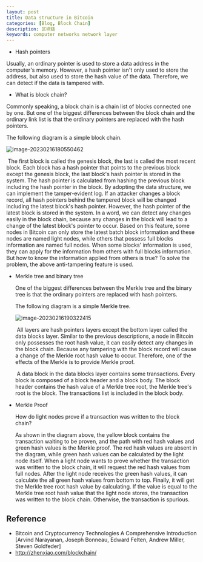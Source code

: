 ```yaml
---
layout: post
title: Data structure in Bitcoin
categories: [Blog, Block Chain]
description: 区块链
keywords: computer networks network layer 
---
```


- Hash pointers

Usually, an ordinary pointer is used to store a data address in the computer's memory. However, a hash pointer isn't only used to store the address, but also used to store the hash value of the data. Therefore, we can detect if the data is tampered with.

- What is block chain?

Commonly speaking, a block chain is a chain list of blocks connected one by one. But one of the biggest differences between the block chain and the ordinary link list is that the ordinary pointers are replaced with the hash pointers. 

The following diagram is a simple block chain.

![image-20230216180550462](https://wendaocsmaster.github.io/images/blog/image-20230216180550462.png)

​		The first block is called the genesis block, the last is called the most recent block. Each block has a hash pointer that points to the previous block except the genesis block, the last block's hash pointer is stored in the system. The hash pointer is calculated from hashing the previous block including the hash pointer in the block. By adopting the data structure, we can implement the tamper-evident log. If an attacker changes a block record, all hash pointers behind the tampered block will be changed including the latest block's hash pointer. However, the hash pointer of the latest block is stored in the system. In a word, we can detect any changes easily in the block chain, because any changes in the block will lead to a change of the latest block's pointer to occur. Based on this feature, some nodes in Bitcoin can only store the latest batch block information and these nodes are named light nodes, while others that possess full blocks information are named full nodes. When some blocks' information is used, they can apply for the information from others with full blocks information. But how to know the information applied from others is true?  To solve the problem, the above anti-tampering feature is used. 

+ Merkle tree and binary tree

  One of the biggest differences between the Merkle tree and the binary tree is that the ordinary pointers are replaced with hash pointers.

  The following diagram is a simple Merkle tree.

  ![image-20230216190322415](https://wendaocsmaster.github.io/images/blog/image-20230216190322415.png)

  ​		All layers are hash pointers layers except the bottom layer called the data blocks layer. Similar to the previous descriptions, a node in Bitcoin only possesses the root hash value, it can easily detect any changes in the block chain. Because any tampering with the block record will cause a  change of the Merkle root hash value to occur. Therefore, one of the effects of the Merkle is to provide Merkle proof.

  ​		A data block in the data blocks layer contains some transactions. Every block is composed of a block header and a block body. The block header contains the hash value of a Merkle tree root, the Merkle tree's root is the block.  The transactions list is included in the block body.  

+ Merkle Proof

  How do light nodes prove if a transaction was written to the block chain?

  As shown in the diagram above, the yellow block contains the transaction waiting to be proven, and the path with red hash values and green hash values is the Merkle proof. The red hash values are absent in the diagram, while green hash values can be calculated by the light node itself. When a light node wants to prove whether the transaction was written to the block chain, it will request the red hash values from full nodes. After the light node receives the green hash values, it can calculate the all green hash values from bottom to top. Finally, it will get the Merkle tree root hash value by calculating. If the value is equal to the Merkle tree root hash value that the light node stores, the transaction was written to the block chain. Otherwise,  the transaction is spurious.

## Reference

- Bitcoin and Cryptocurrency Technologies A Comprehensive Introduction [Arvind Narayanan, Joseph Bonneau, Edward Felten, Andrew Miller, Steven Goldfeder]
- http://zhenxiao.com/blockchain/
